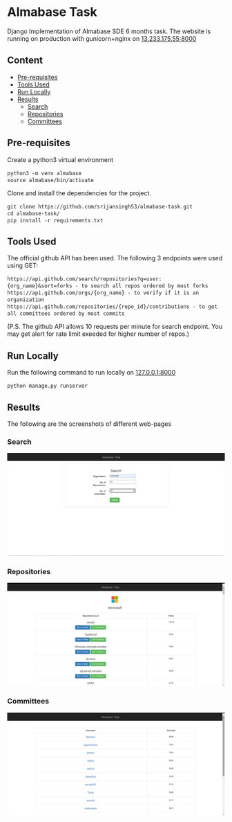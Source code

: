 # Almabase Task
Django Implementation of Almabase SDE 6 months task. The website is running on production with gunicorn+nginx on [13.233.175.55:8000](http://13.233.175.55:8000)

## Content

- [Pre-requisites](https://github.com/srijansingh53/almabase-task#pre-requisites)
- [Tools Used](https://github.com/srijansingh53/almabase-task#tools-used)
- [Run Locally](https://github.com/srijansingh53/almabase-task#run-locally)
- [Results](https://github.com/srijansingh53/almabase-task#results)
    - [Search](https://github.com/srijansingh53/almabase-task#search)
    - [Repositories](https://github.com/srijansingh53/almabase-task#repositories)
    - [Committees](https://github.com/srijansingh53/almabase-task#committees)


## Pre-requisites

Create a python3 virtual environment
```
python3 -m venv almabase
source almabase/bin/activate
``` 
Clone and install the dependencies for the project.
```
git clone https://github.com/srijansingh53/almabase-task.git
cd almabase-task/
pip install -r requirements.txt
```

## Tools Used
The official github API has been used. The following 3 endpoints were used using GET:
```
https://api.github.com/search/repositories?q=user:{org_name}&sort=forks - to search all repos ordered by most forks
https://api.github.com/orgs/{org_name} - to verify if it is an organization
https://api.github.com/repositories/{repo_id}/contributions - to get all committees ordered by most commits
```
(P.S. The github API allows 10 requests per minute for search endpoint. You may get alert for rate limit exeeded for higher number of repos.)

## Run Locally

Run the following command to run locally on [127.0.0.1:8000](http://127.0.0.1:8000)
```
python manage.py runserver
```

## Results
The following are the screenshots of different web-pages

### Search

<img src="/outputs/search.png">


### Repositories

<img src="/outputs/repo.png">

### Committees

<img src="/outputs/commits.png">


